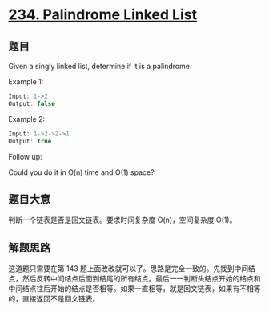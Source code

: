 # [234. Palindrome Linked List](https://leetcode.com/problems/palindrome-linked-list/)

## 题目

Given a singly linked list, determine if it is a palindrome.

Example 1:

```c
Input: 1->2
Output: false
```

Example 2:

```c
Input: 1->2->2->1
Output: true
```

Follow up:

Could you do it in O(n) time and O(1) space?

## 题目大意

判断一个链表是否是回文链表。要求时间复杂度 O(n)，空间复杂度 O(1)。

## 解题思路

这道题只需要在第 143 题上面改改就可以了。思路是完全一致的。先找到中间结点，然后反转中间结点后面到结尾的所有结点。最后一一判断头结点开始的结点和中间结点往后开始的结点是否相等。如果一直相等，就是回文链表，如果有不相等的，直接返回不是回文链表。